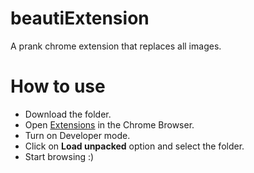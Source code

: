# beautiExtension
A prank chrome extension that replaces all images.

# How to use
- Download the folder.
- Open [Extensions](chrome://extensions/) in the Chrome Browser.
- Turn on Developer mode.
- Click on **Load unpacked** option and select the folder.
- Start browsing :)
